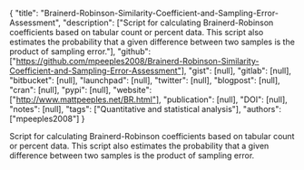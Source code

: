 {
  "title": "Brainerd-Robinson-Similarity-Coefficient-and-Sampling-Error-Assessment",
  "description": ["Script for calculating Brainerd-Robinson coefficients based on tabular count or percent data. This script also estimates the probability that a given difference between two samples is the product of sampling error."],
  "github": ["https://github.com/mpeeples2008/Brainerd-Robinson-Similarity-Coefficient-and-Sampling-Error-Assessment"],
  "gist": [null],
  "gitlab": [null],
  "bitbucket": [null],
  "launchpad": [null],
  "twitter": [null],
  "blogpost": [null],
  "cran": [null],
  "pypi": [null],
  "website": ["http://www.mattpeeples.net/BR.html"],
  "publication": [null],
  "DOI": [null],
  "notes": [null],
  "tags": ["Quantitative and statistical analysis"],
  "authors": ["mpeeples2008"]
}

<!-- Generated by csv2md.R – do not edit by hand -->

Script for calculating Brainerd-Robinson coefficients based on tabular count or percent data. This script also estimates the probability that a given difference between two samples is the product of sampling error.